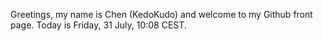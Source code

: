 Greetings, my name is Chen (KedoKudo) and welcome to my Github front page.  Today is Friday, 31 July, 10:08 CEST.